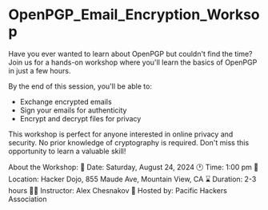 # OpenPGP_Email_Encryption_Worksop

Have you ever wanted to learn about OpenPGP but couldn't find the time?
Join us for a hands-on workshop where you'll learn the basics of OpenPGP in just a few hours. 

By the end of this session, you'll be able to:
- Exchange encrypted emails 
- Sign your emails for authenticity
- Encrypt and decrypt files for privacy

This workshop is perfect for anyone interested in online privacy and security. No prior knowledge of cryptography is required.
Don't miss this opportunity to learn a valuable skill!


About the Workshop:
📅 Date: Saturday, August 24, 2024
🕐 Time: 1:00 pm
🏢 Location: Hacker Dojo, 855 Maude Ave, Mountain View, CA
⌛ Duration: 2-3 hours
👨‍🏫 Instructor: Alex Chesnakov 
🤝 Hosted by: Pacific Hackers Association 

